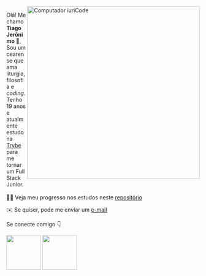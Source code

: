 <img src="https://cdn.dribbble.com/users/511295/screenshots/2629099/octocat-wave-dribbble.gif" min-width="400px" max-width="400px" width="450px" align="right" alt="Computador iuriCode">

<p align="left"> 
Olá! Me chamo <b>Tiago Jerônimo </b>👋,<br> Sou um cearense que ama liturgia, filosofia e <i>coding</i>.
  <br>
Tenho 19 anos e atualmente estudo na <a href="https://www.betrybe.com/"alt="trybe"> Trybe </a> para me tornar um Full Stack Junior. 
  <br><br>
🧑‍💻  Veja meu progresso nos estudos neste  <a href="https://github.com/tiago-jeronimo/trybe.exercicios"> repositório </a>
</p>

✉️ Se quiser, pode me enviar um <a href="mailto:tiago.batmansz@gmail.com" target="_blank">e-mail </a>

   Se conecte comigo 👇

<a href="https://www.facebook.com/johnatas.henrique.75/" target="_blank"> <img src="https://img.shields.io/badge/Instagram-E4405F?style=for-the-badge&logo=instagram&logoColor=white" width="90px"></a>
<a href="https://www.linkedin.com/in/johnatashenrique/" target="_blank">
  <img src="https://img.shields.io/badge/LinkedIn-0077B5?style=for-the-badge&logo=linkedin&logoColor=white" width="90px">
</a>
